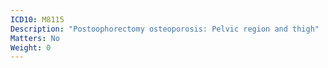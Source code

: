 ```yaml
---
ICD10: M8115
Description: "Postoophorectomy osteoporosis: Pelvic region and thigh"
Matters: No
Weight: 0
---
```

